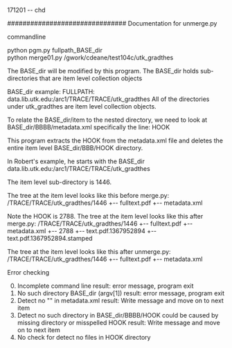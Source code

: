 171201 -- chd

###############################
Documentation for unmerge.py  

commandline
          
python pgm.py         fullpath_BASE_dir                         
python merge01.py    /gwork/cdeane/test104c/utk_gradthes     

The BASE_dir will be modified by this program.
The BASE_dir holds sub-directories that are item level collection objects

BASE_dir example:
FULLPATH:  data.lib.utk.edu:/arc1/TRACE/TRACE/utk_gradthes
All of the directories under utk_gradthes are item level collection objects.

To relate the BASE_dir/item to the nested directory, we need to look at 
BASE_dir/BBBB/metadata.xml
specifically the line: <articleid>HOOK</articleid>

This program extracts the HOOK from the metadata.xml file and
deletes the entire item level BASE_dir/BBB/HOOK directory.

 In Robert's example, he starts with the BASE_dir 
 data.lib.utk.edu:/arc1/TRACE/TRACE/utk_gradthes

 The item level sub-directory is 1446.

 The tree at the item level looks like this before merge.py:
  /TRACE/TRACE/utk_gradthes/1446
  +-- fulltext.pdf
  +-- metadata.xml


 Note the HOOK is 2788.
 The tree at the item level looks like this after merge.py:
  /TRACE/TRACE/utk_gradthes/1446
  +-- fulltext.pdf
  +-- metadata.xml
  +-- 2788
      +-- text.pdf.1367952894
      +-- text.pdf.1367952894.stamped


 The tree at the item level looks like this after unmerge.py:
  /TRACE/TRACE/utk_gradthes/1446
  +-- fulltext.pdf
  +-- metadata.xml

 Error checking
 
   0. Incomplete command line
       result: error message, program exit
  1. No such directory BASE_dir (argv[1])
       result: error message, program exit
  2. Detect no "<articleid>" in metadata.xml
	result: Write message and move on to next item
  3. Detect no such directory in BASE_dir/BBBB/HOOK 
       could be caused by missing directory or misspelled HOOK
	result: Write message and move on to next item
  4. No check for detect no files in HOOK directory
